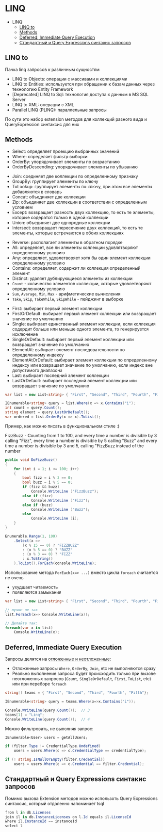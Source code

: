# LINQ

<!-- TOC -->

- [LINQ](#linq)
  - [LINQ to](#linq-to)
  - [Methods](#methods)
  - [Deferred, Immediate Query Execution](#deferred-immediate-query-execution)
  - [Стандартный и Query Expressions синтакис запросов](#стандартный-и-query-expressions-синтакис-запросов)

<!-- /TOC -->

<div style="page-break-after: always;"></div>

## LINQ to

Пачка linq запросов к различным сущностям

- LINQ to Objects: операции с массивами и коллекциями
- LINQ to Entities: используется при обращении к базам данных через технологию Entity Framework
- [Deprecated] LINQ to Sql: технология доступа к данным в MS SQL Server
- LINQ to XML: операции с XML
- Parallel LINQ (PLINQ): параллельные запросы

По сути это набор extension методов для коллекций разного вида и QueryExpression синтаксис для них

<div style="page-break-after: always;"></div>

## Methods

- Select: определяет проекцию выбранных значений
- Where: определяет фильтр выборки
- OrderBy: упорядочивает элементы по возрастанию
- OrderByDescending: упорядочивает элементы по убыванию

<div style="page-break-after: always;"></div>

- Join: соединяет две коллекции по определенному признаку
- GroupBy: группирует элементы по ключу
- ToLookup: группирует элементы по ключу, при этом все элементы добавляются в словарь
- Concat: объединяет две коллекции
- Zip: объединяет две коллекции в соответствии с определенным условием
- Except: возвращает разность двух коллекцию, то есть те элементы, которые содератся только в одной коллекции
- Union: объединяет две однородные коллекции
- Intersect: возвращает пересечение двух коллекций, то есть те элементы, которые встречаются в обоих коллекциях

<div style="page-break-after: always;"></div>

- Reverse: располагает элементы в обратном порядке
- All: определяет, все ли элементы коллекции удовлятворяют определенному условию
- Any: определяет, удовлетворяет хотя бы один элемент коллекции определенному условию
- Contains: определяет, содержит ли коллекция определенный элемент
- Distinct: удаляет дублирующиеся элементы из коллекции
- `Count` - количество элементов коллекции, которые удовлетворяют определенному условию
- `Sum`, `Average`, `Min`, `Max` - арифметические вычисления
- `Take`, `Skip`, `TakeWhile`, `SkipWhile` - пейджинг в выборке

<div style="page-break-after: always;"></div>

- First: выбирает первый элемент коллекции
- FirstOrDefault: выбирает первый элемент коллекции или возвращает значение по умолчанию
- Single: выбирает единственный элемент коллекции, если коллекция содердит больше или меньше одного элемента, то генерируется исключение
- SingleOrDefault: выбирает первый элемент коллекции или возвращает значение по умолчанию
- ElementAt: выбирает элемент последовательности по определенному индексу
- ElementAtOrDefault: выбирает элемент коллекции по определенному индексу или возвращает значение по умолчанию, если индекс вне допустимого диапазона
- Last: выбирает последний элемент коллекции
- LastOrDefault: выбирает последний элемент коллекции или возвращает значение по умолчанию

<div style="page-break-after: always;"></div>

```cs
var list = new List<string> { "First", "Second", "Third", "Fourth", "Fifth"};

IEnumerable<string> query = list.Where(x => x.Contains("i");
int count = query.Count();
string element = query.LastOrDefault();
var ordered = list.OrderBy(x => x).ToList();
```

<div style="page-break-after: always;"></div>

Пример, как можно писать в функциональном стиле :)

FizzBuzz - Counting from 1 to 100, and
  every time a number is divisible by 3 calling "Fizz",
  every time a number is divisible by 5 calling "Buzz" and
  every time a number is divisible by 3 and 5, calling "FizzBuzz instead of the number

<div style="page-break-after: always;"></div>

```cs
public void DoFizzBuzz()
{
    for (int i = 1; i <= 100; i++)
    {
        bool fizz = i % 3 == 0;
        bool buzz = i % 5 == 0;
        if (fizz && buzz)
            Console.WriteLine ("FizzBuzz");
        else if (fizz)
            Console.WriteLine ("Fizz");
        else if (buzz)
            Console.WriteLine ("Buzz");
        else
            Console.WriteLine (i);
    }
}
```

<div style="page-break-after: always;"></div>

```cs
Enumerable.Range(1, 100)
    .Select(x =>
        (x % 15 == 0) ? "FIZZBUZZ"
        : (x % 5 == 0) ? "BUZZ"
        : (x % 3 == 0) ? "FIZZ"
        : x.ToString()
    ).ToList().ForEach(console.WriteLine);
```

<div style="page-break-after: always;"></div>

Использование метода `ForEach(x=> ...)` вместо цикла `foreach` считается не очень

- ухудшает читаемость
- появляются замыкания

```cs
var list = new List<string> { "First", "Second", "Third", "Fourth", "Fifth"};

// лучше не так
list.ForEach(x=> Console.WriteLine(x));

// Делайте так:
foreach(var x in list)
    Console.WriteLine(x);

```

<div style="page-break-after: always;"></div>

## Deferred, Immediate Query Execution

Запросы делятся на [отложенные и неотложенные](https://msdn.microsoft.com/ru-ru/library/bb738633(v=vs.110).aspx):

- Отложенные запросы `Where`, `OrderBy`, `Join`, etc не выполняются сразу
- Реально выполнение запроса будет происходить только при вызове неотложенных запросов (`Count`, `SingleOrDefault`, `First`, `ToList`, etc) или при переборе `foreach`

```cs
string[] teams = { "First", "Second", "Third", "Fourth", "Fifth"};

IEnumerable<string> query = teams.Where(x=>x.Contains("i"));

Console.WriteLine(query.Count());  // 3
teams[1] = "Linq";
Console.WriteLine(query.Count());  // 4
```

<div style="page-break-after: always;"></div>

Можно фильтровать, не выполняя запрос:

```cs
IEnumerable<User> users = getAllUsers;

if (filter.Type != CredentialType.Undefined)
    users = users.Where(c => c.CredentialType == credentialType);

if (! string.IsNullOrEmpty(filter.Credential))
    users = users.Where(c => c.Credential == filter.Credential);
```

<div style="page-break-after: always;"></div>

## Стандартный и Query Expressions синтакис запросов

Помимо вызова Extension методов можно использоть Query Expressions синтаксис, который отдаленно напоминает tsql

```cs
from l in db.Licenses
join il in db.InstanceLicenses on l.Id equals il.LicenseId
where il.InstanceId == instanceId
select l
```